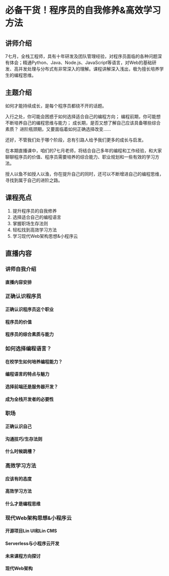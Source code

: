 # 必备干货！程序员的自我修养&高效学习方法

## 讲师介绍

7七月，全栈工程师，具有十年研发及团队管理经验，对程序员面临的各种问题深有体会；精通Python、Java、Node.js、JavaScript等语言，对Web的基础研发、高并发处理与分布式有非常深入的理解。课程讲解深入浅出，极为擅长培养学生的编程思维。

## 主题介绍

如何才能持续成长，是每个程序员都绕不开的话题。

入行之处，你可能会困惑于如何选择适合自己的编程方向；
编程前期，你可能想不断培养自己的编程思维与能力；
成长期，是否又想了解自己应该具备哪些综合素质？
进阶瓶颈期，又要面临着如何正确选择改变……

还好，不管我们处于哪个阶段，总有引路人给予我们更多的成长与启发。

在本期直播课中，咱们的7七月老师，将结合自己多年的编程和工作经验，和大家聊聊程序员的价值、程序员需要培养的综合能力、职业规划和一些有效的学习方法。

授人以鱼不如授人以渔，你在提升自己的同时，还可以不断增进自己的编程思维，寻找到属于自己的进阶之路。

## 课程亮点
1. 提升程序员的自我修养
2. 选择适合自己的编程语言
3. 掌握职场生存法则
4. 轻松找到高效学习方法
5. 学习现代Web架构思想&小程序云

## 直播内容
### 讲师自我介绍	
#### 直播内容安排	

### 正确认识程序员	
#### 正确认识程序员这个职业	
#### 程序员的价值	
#### 程序员的综合素质与能力	

### 如何选择编程语言？	
#### 在校学生如何培养编程能力？	
#### 编程语言的特点与魅力	
#### 选择前端还是服务器开发？	
#### 成为全栈开发者的必要性	

### 职场	
#### 正确认识自己	
#### 沟通技巧/生存法则	
#### 什么时候跳槽？	

### 高效学习方法	
#### 应该有的态度	
#### 高效学习方法	
#### 什么才是编程思维	

### 现代Web架构思想&小程序云	
#### 开源项目Lin UI和Lin CMS	
#### Serverless与小程序云开发	
#### 未来课程方向探讨	
#### 现代Web架构	